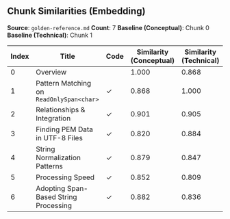 ## Chunk Similarities (Embedding)

**Source**: `golden-reference.md`
**Count**: 7
**Baseline (Conceptual)**: Chunk 0
**Baseline (Technical)**: Chunk 1

| Index | Title | Code | Similarity (Conceptual) | Similarity (Technical) |
|-------|-------|------|-------------------------|------------------------|
| 0 | Overview |  | 1.000 | 0.868 |
| 1 | Pattern Matching on `ReadOnlySpan<char>` | ✓ | 0.868 | 1.000 |
| 2 | Relationships & Integration | ✓ | 0.901 | 0.905 |
| 3 | Finding PEM Data in UTF-8 Files | ✓ | 0.820 | 0.884 |
| 4 | String Normalization Patterns | ✓ | 0.879 | 0.847 |
| 5 | Processing Speed | ✓ | 0.852 | 0.809 |
| 6 | Adopting Span-Based String Processing | ✓ | 0.882 | 0.836 |

